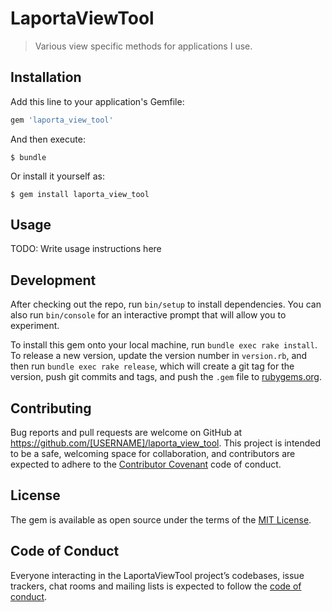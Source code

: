 # LaportaViewTool

> Various view specific methods for applications I use.

## Installation

Add this line to your application's Gemfile:

```ruby
gem 'laporta_view_tool'
```

And then execute:

    $ bundle

Or install it yourself as:

    $ gem install laporta_view_tool

## Usage

TODO: Write usage instructions here

## Development

After checking out the repo, run `bin/setup` to install dependencies. You can also run `bin/console` for an interactive prompt that will allow you to experiment.

To install this gem onto your local machine, run `bundle exec rake install`. To release a new version, update the version number in `version.rb`, and then run `bundle exec rake release`, which will create a git tag for the version, push git commits and tags, and push the `.gem` file to [rubygems.org](https://rubygems.org).

## Contributing

Bug reports and pull requests are welcome on GitHub at https://github.com/[USERNAME]/laporta_view_tool. This project is intended to be a safe, welcoming space for collaboration, and contributors are expected to adhere to the [Contributor Covenant](http://contributor-covenant.org) code of conduct.

## License

The gem is available as open source under the terms of the [MIT License](https://opensource.org/licenses/MIT).

## Code of Conduct

Everyone interacting in the LaportaViewTool project’s codebases, issue trackers, chat rooms and mailing lists is expected to follow the [code of conduct](https://github.com/[USERNAME]/laporta_view_tool/blob/master/CODE_OF_CONDUCT.md).
